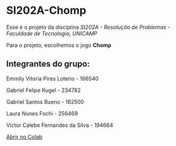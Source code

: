 # SI202A-Chomp

Esse é o projeto da disciplina *SI202A - Resolução de Problemas - Faculdade de Tecnologia, UNICAMP*

Para o projeto, escolhemos o jogo **Chomp**

## Integrantes do grupo:

Emmily Vitoria Pires Loterio - 166540

Gabriel Felipe Kugel - 234782

Gabriel Santos Bueno - 182500

Laura Nunes Fochi - 256469

Victor Calebe Fernandes da Silva - 194664

[Abrir no Colab](https://colab.research.google.com/drive/16p_c_MeCnnHS5jp8dHtl2Xg37qY_EuuC?usp=sharing) 



